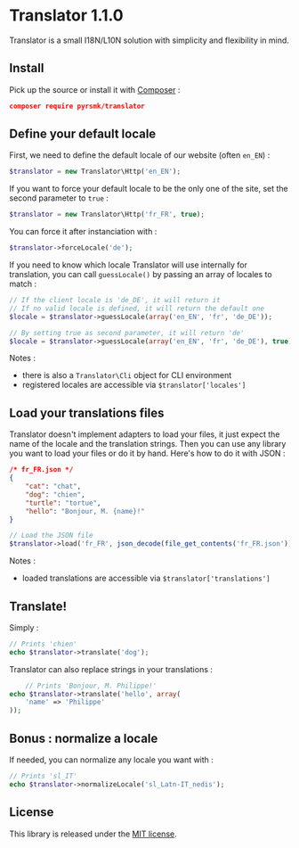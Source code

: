 Translator 1.1.0
================

Translator is a small I18N/L10N solution with simplicity and flexibility in mind.

Install
-------

Pick up the source or install it with [Composer](https://getcomposer.org/) :

```json
composer require pyrsmk/translator
```

Define your default locale
--------------------------

First, we need to define the default locale of our website (often `en_EN`) :

``` php
$translator = new Translator\Http('en_EN');
```

If you want to force your default locale to be the only one of the site, set the second parameter to `true` :

```php
$translator = new Translator\Http('fr_FR', true);
```

You can force it after instanciation with :

```php
$translator->forceLocale('de');
```

If you need to know which locale Translator will use internally for translation, you can call `guessLocale()` by passing an array of locales to match :

```php
// If the client locale is 'de_DE', it will return it
// If no valid locale is defined, it will return the default one
$locale = $translator->guessLocale(array('en_EN', 'fr', 'de_DE'));

// By setting true as second parameter, it will return 'de'
$locale = $translator->guessLocale(array('en_EN', 'fr', 'de_DE'), true);
```

Notes :

- there is also a `Translator\Cli` object for CLI environment
- registered locales are accessible via `$translator['locales']`

Load your translations files
----------------------------

Translator doesn't implement adapters to load your files, it just expect the name of the locale and the translation strings. Then you can use any library you want to load your files or do it by hand. Here's how to do it with JSON :

```json
/* fr_FR.json */
{
	"cat": "chat",
	"dog": "chien",
	"turtle": "tortue",
	"hello": "Bonjour, M. {name}!"
}
```

```php
// Load the JSON file
$translator->load('fr_FR', json_decode(file_get_contents('fr_FR.json')));
```

Notes :

- loaded translations are accessible via `$translator['translations']`

Translate!
----------

Simply :

```php
// Prints 'chien'
echo $translator->translate('dog');
```

Translator can also replace strings in your translations :

```php
	// Prints 'Bonjour, M. Philippe!'
echo $translator->translate('hello', array(
	'name' => 'Philippe'
));
```

Bonus : normalize a locale
--------------------------

If needed, you can normalize any locale you want with :

```php
// Prints 'sl_IT'
echo $translator->normalizeLocale('sl_Latn-IT_nedis');
```

License
-------

This library is released under the [MIT license](http://dreamysource.mit-license.org).
